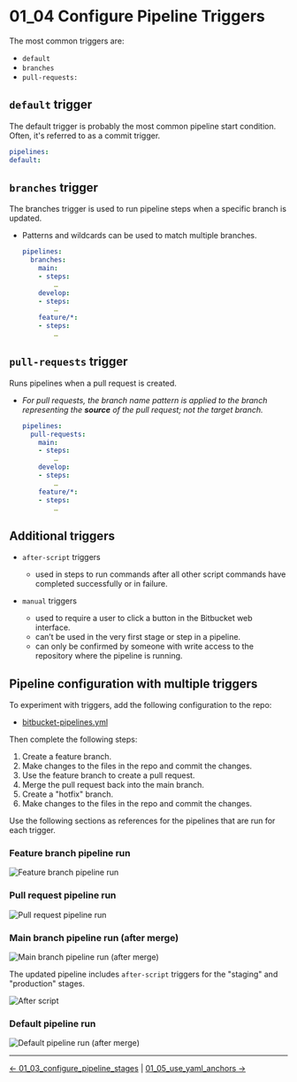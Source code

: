 # 01_04 Configure Pipeline Triggers

The most common triggers are:

- `default`
- `branches`
- `pull-requests:`

## `default` trigger

The default trigger is probably the most common pipeline start condition.  Often, it's referred to as a commit trigger.  

```yaml
pipelines:
default:
```

## `branches` trigger

The branches trigger is used to run pipeline steps when a specific branch is updated.

- Patterns and wildcards can be used to match multiple branches.

    ```yaml
    pipelines:
      branches:
        main:
        - steps:
            …
        develop:
        - steps:
            …
        feature/*:
        - steps:
            …
    ```

## `pull-requests` trigger
Runs pipelines when a pull request is created.

- *For pull requests, the branch name pattern is applied to the branch representing the **source** of the pull request; not the target branch.*

    ```yaml
    pipelines:
      pull-requests:
        main:
        - steps:
            …
        develop:
        - steps:
            …
        feature/*:
        - steps:
            …
    ```

## Additional triggers

- `after-script` triggers
  - used in steps to run commands after all other script commands have completed successfully or in failure.

- `manual` triggers
  - used to require a user to click a button in the Bitbucket web interface.
  - can’t be used in the very first stage or step in a pipeline.  
  - can only be confirmed by someone with write access to the repository where the pipeline is running.

## Pipeline configuration with multiple triggers

To experiment with triggers, add the following configuration to the repo:

- [bitbucket-pipelines.yml](./bitbucket-pipelines.yml)

Then complete the following steps:

1. Create a feature branch.
1. Make changes to the files in the repo and commit the changes.
1. Use the feature branch to create a pull request.
1. Merge the pull request back into the main branch.
1. Create a "hotfix" branch.
1. Make changes to the files in the repo and commit the changes.

Use the following sections as references for the pipelines that are run for each trigger.

### Feature branch pipeline run

![Feature branch pipeline run](./images/0-SCR-20240602-mnjp.png)

### Pull request pipeline run

![Pull request pipeline run](./images/1-SCR-20240602-mnun.png)

### Main branch pipeline run (after merge)

![Main branch pipeline run (after merge)](./images/2-SCR-20240602-moce.png)

The updated pipeline includes `after-script` triggers for the "staging" and "production" stages.

![After script](./images/3-SCR-20240602-molk.png)

### Default pipeline run

![Default pipeline run (after merge)](./images/4-SCR-20240602-morb.png)

<!-- FooterStart -->
---
[← 01_03_configure_pipeline_stages](../01_03_configure_pipeline_stages/README.md) | [01_05_use_yaml_anchors →](../01_05_use_yaml_anchors/README.md)
<!-- FooterEnd -->
